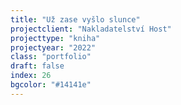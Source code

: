 ```yaml
---
title: "Už zase vyšlo slunce"
projectclient: "Nakladatelství Host"
projecttype: "kniha"
projectyear: "2022"
class: "portfolio"
draft: false
index: 26
bgcolor: "#14141e"
---
```



